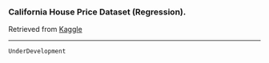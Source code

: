 ### California House Price Dataset (Regression).
Retrieved from [Kaggle](https://www.kaggle.com/datasets/shibumohapatra/house-price)

---
```UnderDevelopment```